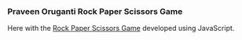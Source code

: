 ### Praveen Oruganti Rock Paper Scissors Game

Here with the [Rock Paper Scissors Game](https://praveenoruganti.github.io/praveenoruganti-js/0_Projects/praveenoruganti-rock-paper-scissors) developed using JavaScript.